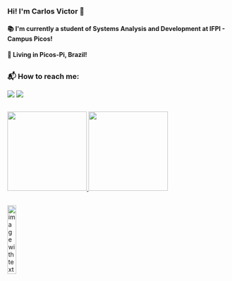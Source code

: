 ### Hi! I'm Carlos Victor 👋

<h4>
  📚 I'm currently a student of Systems Analysis and Development at IFPI - Campus Picos!
</h4>
<h4>
  🏡 Living in Picos-Pi, Brazil!
</h4>

##

<div>
  <h3>📬 How to reach me:</h3>
  <a href="mailto:carlosvictor.dev@gmail.com" target="blank"><img src="https://img.shields.io/badge/Gmail-D14836?style=for-the-badge&logo=gmail&logoColor=white" target="_blank"></a>
  <a href="https://www.linkedin.com/in/cv-leao/" target="blank" rel="noopener noreferrer"><img src="https://img.shields.io/badge/LinkedIn-0077B5?style=for-the-badge&logo=linkedin&logoColor=white"></a>
</div>

##

<div>
  <a href="https://github.com/cv-leao">
  <img height="180em" src="https://github-readme-stats.vercel.app/api?username=cv-leao&show_icons=true&theme=tokyonight&count_private=true&include_all_commits=false"/>
  <img height="180em" src="https://github-readme-stats.vercel.app/api/top-langs/?username=cv-leao&layout=compact&count_private=true&theme=tokyonight"/>
</div>

##

<img src="https://media.tenor.com/hEOM8E4epvgAAAAC/hahaha-thats-all-folks.gif" alt="image with text: Thats All Folks!" align="left" width="20%">
